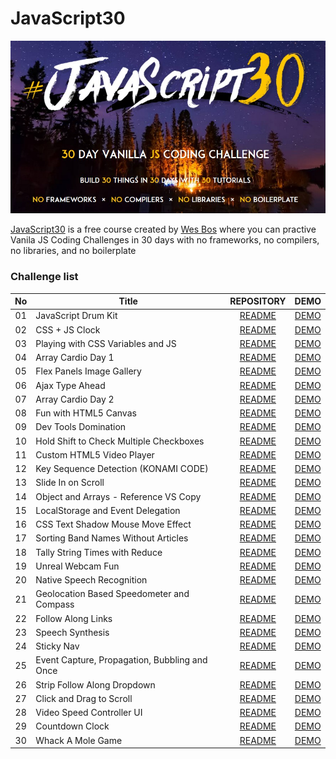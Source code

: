 # JavaScript30
![](Javascript30_cover.jpg)

[JavaScript30](https://javascript30.com/) is a free course created by [Wes Bos](https://github.com/wesbos) where you can practive Vanila JS Coding Challenges in 30 days with no frameworks, no compilers, no libraries, and no boilerplate

### Challenge list
| No | Title | REPOSITORY | DEMO |
| :---: | ---- | :-------: | :-------: |
| 01 | JavaScript Drum Kit | [README](https://github.com/hmothershed/JavaScript30/blob/main/01-Drum-Kit/README.md) | [DEMO](https://hmothershed.github.io/JavaScript30/01-Drum-Kit/) |
| 02 | CSS + JS Clock | [README](https://github.com/hmothershed/JavaScript30/blob/main/02-CSS-and-JS-Clock/README.md) | [DEMO](https://hmothershed.github.io/JavaScript30/02-CSS-and-JS-Clock/) |
| 03 | Playing with CSS Variables and JS | [README](https://github.com/hmothershed/JavaScript30/blob/main/03-CSS-Variables/README.md) | [DEMO](https://hmothershed.github.io/JavaScript30/03-CSS-Variables/) |
| 04 | Array Cardio Day 1 | [README](https://github.com/hmothershed/JavaScript30/blob/main/04-Array-Cardio-Day-1/README.md) | [DEMO](https://hmothershed.github.io/JavaScript30/04-Array-Cardio-Day-1/) |
| 05 | Flex Panels Image Gallery | [README](https://github.com/hmothershed/JavaScript30/blob/main/05-Flex-Panel-Gallery/README.md) | [DEMO](https://hmothershed.github.io/JavaScript30/05-Flex-Panel-Gallery/) |
| 06 | Ajax Type Ahead | [README](https://github.com/hmothershed/JavaScript30/blob/main/06-AJAX-Type-Ahead/README.md) | [DEMO](https://hmothershed.github.io/JavaScript30/06-AJAX-Type-Ahead/) |
| 07 | Array Cardio Day 2 | [README](https://github.com/hmothershed/JavaScript30/blob/main/07-Array-Cardio-Day-2/README.md) | [DEMO](https://hmothershed.github.io/JavaScript30/07-Array-Cardio-Day-2/) |
| 08 | Fun with HTML5 Canvas | [README](https://github.com/hmothershed/JavaScript30/blob/main/08-HTML5-Canvas/README.md) | [DEMO](https://hmothershed.github.io/JavaScript30/08-HTML5-Canvas/) |
| 09 | Dev Tools Domination | [README](https://github.com/hmothershed/JavaScript30/blob/main/09-Dev-Tools-Domination/README.md) | [DEMO](https://hmothershed.github.io/JavaScript30/09-Dev-Tools-Domination/) |
| 10 | Hold Shift to Check Multiple Checkboxes | [README](https://github.com/hmothershed/JavaScript30/blob/main/10-Checkboxes/README.md) | [DEMO](https://hmothershed.github.io/JavaScript30/10-Checkboxes/) |
| 11 | Custom HTML5 Video Player | [README]() | [DEMO]() |
| 12 | Key Sequence Detection (KONAMI CODE) | [README]() | [DEMO]() |
| 13 | Slide In on Scroll | [README]() | [DEMO]() |
| 14 | Object and Arrays - Reference VS Copy | [README]() | [DEMO]() |
| 15 | LocalStorage and Event Delegation | [README]() | [DEMO]() |
| 16 | CSS Text Shadow Mouse Move Effect | [README]() | [DEMO]() |
| 17 | Sorting Band Names Without Articles | [README]() | [DEMO]() |
| 18 | Tally String Times with Reduce | [README]() | [DEMO]() |
| 19 | Unreal Webcam Fun | [README]() | [DEMO]() |
| 20 | Native Speech Recognition | [README]() | [DEMO]() |
| 21 | Geolocation Based Speedometer and Compass | [README]() | [DEMO]() |
| 22 | Follow Along Links | [README]() | [DEMO]() |
| 23 | Speech Synthesis | [README]() | [DEMO]() |
| 24 | Sticky Nav | [README]() | [DEMO]() |
| 25 | Event Capture, Propagation, Bubbling and Once | [README]() | [DEMO]() |
| 26 | Strip Follow Along Dropdown | [README]() | [DEMO]() |
| 27 | Click and Drag to Scroll | [README]() | [DEMO]() |
| 28 | Video Speed Controller UI | [README]() | [DEMO]() |
| 29 | Countdown Clock | [README]() | [DEMO]() |
| 30 | Whack A Mole Game | [README]() | [DEMO]() |
